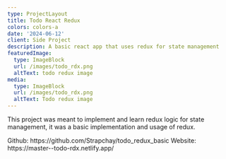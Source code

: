 ```yaml
---
type: ProjectLayout
title: Todo React Redux
colors: colors-a
date: '2024-06-12'
client: Side Project
description: A basic react app that uses redux for state management
featuredImage:
  type: ImageBlock
  url: /images/todo_rdx.png
  altText: todo redux image
media:
  type: ImageBlock
  url: /images/todo_rdx.png
  altText: Todo redux image
---
```

This project was meant to implement and learn redux logic for state management, it was a basic implementation and usage of redux.

Github: https\://github.com/Strapchay/todo\_redux\_basic
Website: https\://master--todo-rdx.netlify.app/
